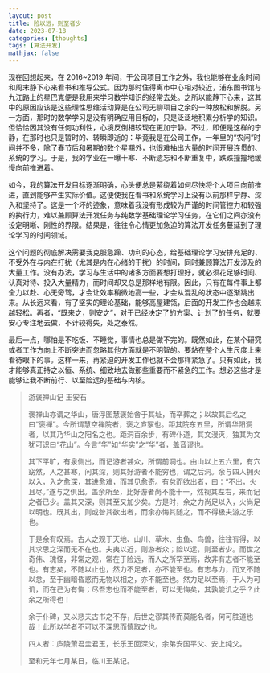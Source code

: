 ```yaml
---
layout: post
title: 险以远，则至者少
date: 2023-07-18
categories: [thoughts]
tags: [算法开发]
mathjax: false
---
```


现在回想起来，在 2016~2019 年间，于公司项目工作之外，我也能够在业余时间和周末静下心来看书和推导公式。因为那时住得离市中心相对较近，浦东图书馆与九江路上的星巴克便是我用来学习数学知识的经常去处。之所以能静下心来，这其中的原因应该是这些理性思维活动算是在公司无聊项目之余的一种放松和解脱。另一方面，那时的数学学习是没有明确应用目标的，只是泛泛地积累分析学的知识。但恰恰因其没有任何功利性，心境反倒相较现在更加宁静。不过，即便是这样的宁静，在那时也只是暂时的、转瞬即逝的：毕竟我是在公司工作，一年里的“农闲”时间并不多，除了春节后和暑期的数个星期外，也很难抽出大量的时间开展连贯的、系统的学习。于是，我的学业在一曝十寒、不断遗忘和不断重复中，跌跌撞撞地缓慢向前推进着。

如今，我的算法开发目标逐渐明确，心头便总是萦绕着如何尽快将个人项目向前推进，直到能够产生实际价值。这便使我在看书和系统学习上没有以前那样宁静、深入和坚持了。这是一个坏的迹象，意味着我没有形成较为严谨的时间管控力和较强的执行力，难以兼顾算法开发任务与纯数学基础理论学习任务，在它们之间亦没有设定明晰、刚性的界限。结果是，往往令心情更加急迫的算法开发任务蔓延到了理论学习的时间领域。

这个问题的彻底解决需要我克服急躁、功利的心态，给基础理论学习安排充足的、不受外在与内在打扰（尤其是内在心绪的干扰）的时间，同时兼顾算法开发涉及的大量工作。没有办法，学习与生活中的诸多方面要想打理好，就必须花足够时间、认真对待、投入大量精力，而时间却又总是那样地有限。因此，只有在每件事上都全力以赴、心无旁骛，才会让效率稍微地高一些，才会从混乱的状态中逐渐跳出来。从长远来看，有了坚实的理论基础，能够高屋建瓴，后面的开发工作也会越来越轻松。再者，“既来之，则安之”，对于已经决定了的方案、计划了的任务，就要安心专注地去做，不计较得失，处之泰然。

最后一点，哪怕是不吃饭、不睡觉，事情也总是做不完的。既然如此，在某个研究或者工作方向上不断突进而忽略其他方面就是不明智的。要站在整个人生尺度上来看待眼下的事。这样一来，再紧迫的开发工作也就不会那样紧急了。只有如此，我才能够真正持之以恒、系统、细致地去做那些重要而不紧急的工作。想必这些才是能够让我不断前行、以至险远的基础与内核。

> 游褒禅山记 王安石
> 
> 褒禅山亦谓之华山，唐浮图慧褒始舍于其址，而卒葬之；以故其后名之曰“褒禅”。今所谓慧空禅院者，褒之庐冢也。距其院东五里，所谓华阳洞者，以其乃华山之阳名之也。距洞百余步，有碑仆道，其文漫灭，独其为文犹可识曰“花山”。今言“华”如“华实”之“华”者，盖音谬也。
> 
> 其下平旷，有泉侧出，而记游者甚众，所谓前洞也。由山以上五六里，有穴窈然，入之甚寒，问其深，则其好游者不能穷也，谓之后洞。余与四人拥火以入，入之愈深，其进愈难，而其见愈奇。有怠而欲出者，曰：“不出，火且尽。”遂与之俱出。盖余所至，比好游者尚不能十一，然视其左右，来而记之者已少。盖其又深，则其至又加少矣。方是时，余之力尚足以入，火尚足以明也。既其出，则或咎其欲出者，而余亦悔其随之，而不得极夫游之乐也。
> 
> 于是余有叹焉。古人之观于天地、山川、草木、虫鱼、鸟兽，往往有得，以其求思之深而无不在也。夫夷以近，则游者众；险以远，则至者少。而世之奇伟、瑰怪，非常之观，常在于险远，而人之所罕至焉，故非有志者不能至也。有志矣，不随以止也，然力不足者，亦不能至也。有志与力，而又不随以怠，至于幽暗昏惑而无物以相之，亦不能至也。然力足以至焉，于人为可讥，而在己为有悔；尽吾志也而不能至者，可以无悔矣，其孰能讥之乎？此余之所得也！
> 
> 余于仆碑，又以悲夫古书之不存，后世之谬其传而莫能名者，何可胜道也哉！此所以学者不可以不深思而慎取之也。
> 
> 四人者：庐陵萧君圭君玉，长乐王回深父，余弟安国平父、安上纯父。
> 
> 至和元年七月某日，临川王某记。
